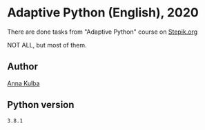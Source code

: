﻿# Adaptive Python (English), 2020

There are done tasks from "Adaptive Python" course on [Stepik.org](https://stepik.org/course/568)

NOT ALL, but most of them.

## Author

[Anna Kulba](https://github.com/HannaKulba)

## Python version
```
3.8.1
```




